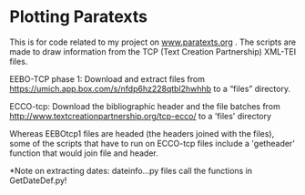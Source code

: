 Plotting Paratexts
==================

This is for code related to my project on www.paratexts.org . 
The scripts are made to draw information from the TCP (Text Creation Partnership) XML-TEI files.

EEBO-TCP phase 1:
Download and extract files from
https://umich.app.box.com/s/nfdp6hz228qtbl2hwhhb to a “files”
directory. 

ECCO-tcp: Download the bibliographic header and the file batches from http://www.textcreationpartnership.org/tcp-ecco/  to a 'files' directory

Whereas EEBOtcp1 files are headed (the headers joined with the files), some of the scripts that have to run on ECCO-tcp files include a 'getheader' function that would join file and header.



*Note on extracting dates: dateinfo...py files call the functions in GetDateDef.py!
